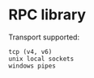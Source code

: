 RPC library
========

Transport supported: 

    tcp (v4, v6)
    unix local sockets
    windows pipes


